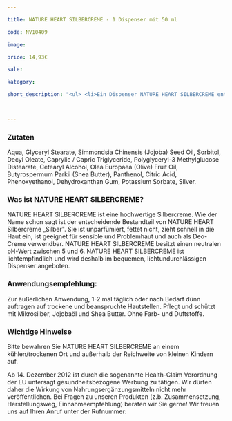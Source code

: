 ```yaml
---

title: NATURE HEART SILBERCREME - 1 Dispenser mit 50 ml

code: NV10409

image:

price: 14,93€

sale:

kategory:

short_description: "<ul> <li>Ein Dispenser NATURE HEART SILBERCREME enthält 50 ml unparfümierte Silbercreme</li> <li>Herstellungsort Deutschland - Premiumqualität! </li> <li>Ohne Konservierungsstoffe</li> <li>Tierversuchsfrei – vegane Inhaltsstoffe</li> <li>Auch als Deo-Creme verwendbar</li> <li>Der Dispenser ist frei von BPA (Bisphenol A). </li> </ul>"

 

---
```


 

<h3>Zutaten</h3>

<p>

Aqua, Glyceryl Stearate, Simmondsia Chinensis (Jojoba) Seed Oil, Sorbitol, Decyl Oleate, Caprylic / Capric Triglyceride, Polyglyceryl-3 Methylglucose Distearate, Cetearyl Alcohol, Olea Europaea (Olive) Fruit Oil, Butyrospermum Parkii (Shea Butter), Panthenol, Citric Acid, Phenoxyethanol, Dehydroxanthan Gum, Potassium Sorbate, Silver.

</p>

 

<h3>Was ist NATURE HEART SILBERCREME?</h3>

<p>

NATURE HEART SILBERCREME ist eine hochwertige Silbercreme. Wie der Name schon sagt ist der entscheidende Bestandteil von NATURE HEART Silbercreme „Silber". Sie ist unparfümiert, fettet nicht, zieht schnell in die Haut ein, ist geeignet für sensible und Problemhaut und auch als Deo-Creme verwendbar. NATURE HEART SILBERCREME besitzt einen neutralen pH-Wert zwischen 5 und 6. NATURE HEART SILBERCREME ist lichtempfindlich und wird deshalb im bequemen, lichtundurchlässigen Dispenser angeboten.

</p>

 

<h3>Anwendungsempfehlung:</h3>

<p>

Zur äußerlichen Anwendung, 1-2 mal täglich oder nach Bedarf dünn auftragen auf trockene und beanspruchte Hautstellen. Pflegt und schützt mit Mikrosilber, Jojobaöl und Shea Butter. Ohne Farb- und Duftstoffe.

</p>

 

<h3>Wichtige Hinweise</h3>

<p>

Bitte bewahren Sie NATURE HEART SILBERCREME an einem kühlen/trockenen Ort und außerhalb der Reichweite von kleinen Kindern auf.

</p>

<p>

Ab 14. Dezember 2012 ist durch die sogenannte Health-Claim Verordnung der EU untersagt gesundheitsbezogene Werbung zu tätigen. Wir dürfen daher die Wirkung von Nahrungsergänzungsmitteln nicht mehr veröffentlichen. Bei Fragen zu unseren Produkten (z.b. Zusammensetzung, Herstellungsweg, Einnahmeempfehlung) beraten wir Sie gerne! Wir freuen uns auf Ihren Anruf unter der Rufnummer:

</p>
